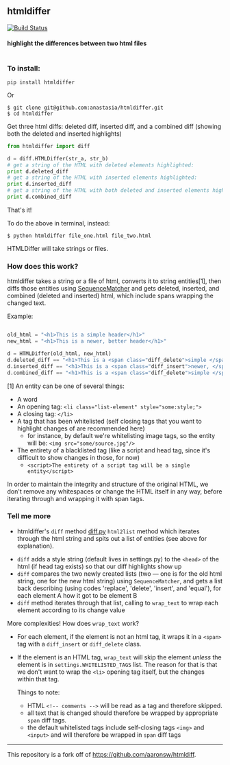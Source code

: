 ## htmldiffer
[![Build Status](https://travis-ci.org/anastasia/htmldiffer.svg?branch=develop)](https://travis-ci.org/anastasia/htmldiff)
#### highlight the differences between two html files
#
### To install:
```
pip install htmldiffer
```

Or
```
$ git clone git@github.com:anastasia/htmldiffer.git
$ cd htmldiffer
```

Get three html diffs: deleted diff, inserted diff, and a combined diff (showing both the deleted and inserted highlights)
```python
from htmldiffer import diff

d = diff.HTMLDiffer(str_a, str_b)
# get a string of the HTML with deleted elements highlighted:  
print d.deleted_diff
# get a string of the HTML with inserted elements highlighted:
print d.inserted_diff
# get a string of the HTML with both deleted and inserted elements highlighted:
print d.combined_diff
```
That's it! 

To do the above in terminal, instead:
```
$ python htmldiffer file_one.html file_two.html
```
HTMLDiffer will take strings or files.


### How does this work?

htmldiffer takes a string or a file of html, converts it to string entities[1], then diffs those entities using [SequenceMatcher][seqmatch] 
and gets deleted, inserted, and combined (deleted and inserted) html, which include spans wrapping the changed text.
     
Example:
```python

old_html = "<h1>This is a simple header</h1>"
new_html = "<h1>This is a newer, better header</h1>"

d = HTMLDiffer(old_html, new_html)
d.deleted_diff == "<h1>This is a <span class="diff_delete">simple </span>header</h1>"
d.inserted_diff == "<h1>This is a <span class="diff_insert">newer, </span><span class="diff_insert">better </span>header</h1>"
d.combined_diff == "<h1>This is a <span class="diff_delete">simple </span><span class="diff_insert">newer, </span><span class="diff_insert">better </span>header</h1>"
```

[1] An entity can be one of several things:
+ A word
+ An opening tag: `<li class="list-element" style="some:style;">`
+ A closing tag: `</li>`
+ A tag that has been whitelisted (self closing tags that you want to highlight changes of are recommended here)
    + for instance, by default we're whitelisting image tags, so the entity will be: `<img src="some/source.jpg"/>`
+ The entirety of a blacklisted tag (like a script and head tag, since it's difficult to show changes in those, for now)
    + `<script>The entirety of a script tag will be a single entity</script>`

In order to maintain the integrity and structure of the original HTML, we don't remove any whitespaces or change the HTML itself in any way, before iterating through and wrapping it with span tags.  

[seqmatch]:https://docs.python.org/3/library/difflib.html#difflib.SequenceMatcher


### Tell me more

+ htmldiffer's `diff` method [diff.py][diffpy] 
`html2list` method which iterates through 
the html string and spits out a list of entities (see above for explanation). 

[diffpy]:https://github.com/anastasia/htmldiffer/htmldiffer/diff.py
+ `diff` adds a style string (default lives in settings.py) to the `<head>` of the html (if head tag exists) 
so that our diff highlights show up
+ `diff` compares the two newly created lists 
(two — one is for the old html string, one for the new html string) using `SequenceMatcher`, and gets
    a list back describing (using codes 'replace', 'delete', 'insert', and 'equal'), for each element A how it got to be element B 
+ `diff` method iterates through that list, calling to `wrap_text` to wrap each element according to its change value

More complexities! How does `wrap_text` work?
+ For each element, if the element is not an html tag, it wraps it in a `<span>` tag with a `diff_insert` or `diff_delete` class.
+ If the element is an HTML tag, `wrap_text` will skip the element *unless* the element is in `settings.WHITELISTED_TAGS` list.
   The reason for that is that we don't want to wrap the `<li>` opening tag itself, but the changes within that tag.
    
    
   Things to note:
  + HTML `<!-- comments -->` will be read as a tag and therefore skipped. 
  + all text that is changed should therefore be wrapped by appropriate `span` diff tags.
  + the default whitelisted tags include self-closing tags `<img>` and `<input>` and will therefore be wrapped in `span` diff tags 
 



***

This repository is a fork off of https://github.com/aaronsw/htmldiff. 